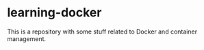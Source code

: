 # learning-docker
This is a repository with some stuff related to Docker and container management. 
